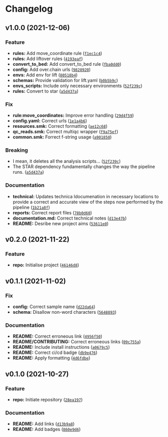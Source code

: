 # Changelog

<!--next-version-placeholder-->

## v1.0.0 (2021-12-06)
### Feature
* **rules:** Add move_coordinate rule ([`f1ec1c4`](https://github.com/IMS-Bio2Core-Facility/BIC092/commit/f1ec1c4e0f35f172e8b8d3b31d4b32aef0b29c71))
* **rules:** Add liftover rules ([`4193eaf`](https://github.com/IMS-Bio2Core-Facility/BIC092/commit/4193eafb878032a4dfc458fa621143ba96c36eac))
* **convert_to_bed:** Add convert_to_bed rule ([`fba0dd0`](https://github.com/IMS-Bio2Core-Facility/BIC092/commit/fba0dd0328c7c548a7a9cfface6a998fc37172ab))
* **config:** Add over.chain urls ([`9828920`](https://github.com/IMS-Bio2Core-Facility/BIC092/commit/982892046ea5807293e7e50fd5ed289bb64b3f30))
* **envs:** Add env for lift ([`80518b4`](https://github.com/IMS-Bio2Core-Facility/BIC092/commit/80518b48e4307bd3377da4613e9e2adf953ee376))
* **schemas:** Provide validation for lift.yaml ([`b0b5b9c`](https://github.com/IMS-Bio2Core-Facility/BIC092/commit/b0b5b9ce8dbe577d6360ec0adbc96637aa52630d))
* **envs_scripts:** Include only necessary environments ([`52f239c`](https://github.com/IMS-Bio2Core-Facility/BIC092/commit/52f239c07576c50fa7e9f4644220b2489e9dd2d4))
* **rules:** Convert to star ([`a5d437a`](https://github.com/IMS-Bio2Core-Facility/BIC092/commit/a5d437aa765c9816a96e04acd2422db1b60ff91e))

### Fix
* **rule:move_coordinates:** Improve error handling ([`29d4f59`](https://github.com/IMS-Bio2Core-Facility/BIC092/commit/29d4f59eca219f04aeb397862fa295462eaafe7e))
* **config.yaml:** Correct urls ([`1e1a4b6`](https://github.com/IMS-Bio2Core-Facility/BIC092/commit/1e1a4b642f3c4e2cc1ee7bf77f3ef9d57e76d2f0))
* **resources.smk:** Correct formatting ([`ae12c68`](https://github.com/IMS-Bio2Core-Facility/BIC092/commit/ae12c682e41aec395796189e46e858b4c96d2669))
* **qc_reads.smk:** Correct multiqc wrapper ([`f9a75ef`](https://github.com/IMS-Bio2Core-Facility/BIC092/commit/f9a75ef4af9bbd85060eb42fd105668579fe1885))
* **common.smk:** Forrect f-string usage ([`a901850`](https://github.com/IMS-Bio2Core-Facility/BIC092/commit/a901850c5e99a069cd66531f61b56f8a6266f381))

### Breaking
* I mean, it deletes all the analysis scripts...  ([`52f239c`](https://github.com/IMS-Bio2Core-Facility/BIC092/commit/52f239c07576c50fa7e9f4644220b2489e9dd2d4))
* The STAR dependency fundamentally changes the way the pipeline runs.  ([`a5d437a`](https://github.com/IMS-Bio2Core-Facility/BIC092/commit/a5d437aa765c9816a96e04acd2422db1b60ff91e))

### Documentation
* **technical:** Updates technica ldocumenation in necessary locations to provide a correct and accurate view of the steps now performed by the pipeline ([`1b21a8f`](https://github.com/IMS-Bio2Core-Facility/BIC092/commit/1b21a8f1486728d65817d4d98e850cf18a5ca9dc))
* **reports:** Correct report files ([`78b0d60`](https://github.com/IMS-Bio2Core-Facility/BIC092/commit/78b0d600fb48c0fe509759c627ecb2c5f50311c2))
* **documentation.md:** Correct technical notes ([`d13e47b`](https://github.com/IMS-Bio2Core-Facility/BIC092/commit/d13e47b8c2548d4d986448e1617132301f860679))
* **README:** Desribe new project aims ([`53611e0`](https://github.com/IMS-Bio2Core-Facility/BIC092/commit/53611e034820a088330fd9740e4bd6fc5586486f))

## v0.2.0 (2021-11-22)
### Feature
* **repo:** Initialise project ([`46146d8`](https://github.com/IMS-Bio2Core-Facility/BIC092/commit/46146d8a49c80510e661048d5c28d80734a27673))

## v0.1.1 (2021-11-02)
### Fix
* **config:** Correct sample name ([`d22da64`](https://github.com/IMS-Bio2Core-Facility/single_snake_sequencing/commit/d22da64075de0a7635003d1c56e6f0af93dd34ad))
* **schema:** Disallow non-word characters ([`5648893`](https://github.com/IMS-Bio2Core-Facility/single_snake_sequencing/commit/5648893644ea4e386e050f417d78d54a98e472ff))

### Documentation
* **README:** Correct erroneous link ([`4956f50`](https://github.com/IMS-Bio2Core-Facility/single_snake_sequencing/commit/4956f501d9fb40f21755dd3e3c4b55ac285a2cd6))
* **README/CONTRIBUTING:** Correct erroneous links ([`09c755a`](https://github.com/IMS-Bio2Core-Facility/single_snake_sequencing/commit/09c755ad5021c12e4b66e9f9264fe66cd37745b1))
* **README:** Include install instructions ([`a0679c5`](https://github.com/IMS-Bio2Core-Facility/single_snake_sequencing/commit/a0679c5f8507b9694a5ad0640b620024a1c75399))
* **README:** Correct ci/cd badge ([`db9e476`](https://github.com/IMS-Bio2Core-Facility/single_snake_sequencing/commit/db9e4767e60604aacb5f0a999a2f6da52efe59be))
* **README:** Apply formatting ([`4d6fdbe`](https://github.com/IMS-Bio2Core-Facility/single_snake_sequencing/commit/4d6fdbec61e11585811999521983f17256bf17bc))

## v0.1.0 (2021-10-27)
### Feature
* **repo:** Initiate repository ([`28ea197`](https://github.com/IMS-Bio2Core-Facility/single_snake_sequencing/commit/28ea19797fbde89837e5f0f8892c94f98857148c))

### Documentation
* **README:** Add links ([`d13b9a8`](https://github.com/IMS-Bio2Core-Facility/single_snake_sequencing/commit/d13b9a80a44133eb748b7cde6b1f1af8e224a514))
* **README:** Add badges ([`860e9d6`](https://github.com/IMS-Bio2Core-Facility/single_snake_sequencing/commit/860e9d668900b5125dd74b03adb4359dfd6b411c))
